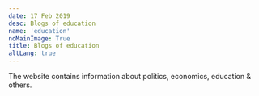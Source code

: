 ```yaml
---
date: 17 Feb 2019
desc: Blogs of education
name: 'education'
noMainImage: True
title: Blogs of education
altLang: true
---
```


The website contains information about politics, economics, education & others.
<div>
    <adsbygoogle />
</div>
<Adsense
          data-ad-client="ca-pub-3042269102042405"
          data-ad-slot="1234567890"
/>

<style>

</style>